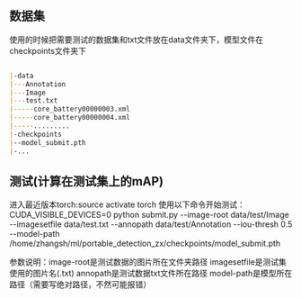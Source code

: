 ## 数据集
使用的时候把需要测试的数据集和txt文件放在data文件夹下，模型文件在checkpoints文件夹下
```markdown

|-data
|---Annotation
|---Image
|---test.txt
|-----core_battery00000003.xml
|-----core_battery00000004.xml
|-----.........
|-checkpoints
|--model_submit.pth
|-...
```


## 测试(计算在测试集上的mAP)
进入最近版本torch:source activate torch
使用以下命令开始测试：
CUDA_VISIBLE_DEVICES=0 python submit.py --image-root data/test/Image --imagesetfile data/test.txt --annopath data/test/Annotation --iou-thresh 0.5 --model-path /home/zhangsh/ml/portable_detection_zx/checkpoints/model_submit.pth

参数说明：image-root是测试数据的图片所在文件夹路径
         imagesetfile是测试集使用的图片名(.txt)
         annopath是测试数据txt文件所在路径
         model-path是模型所在路径（需要写绝对路径，不然可能报错）
